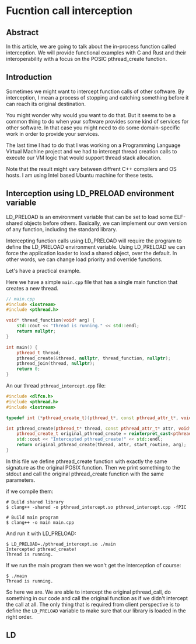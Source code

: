 # Fucntion call interception

## Abstract

In this article, we are going to talk about the in-process function called interception.  We will provide functional examples with C and Rust and their interoperability with a focus on the POSIC pthread_create function.



## Introduction

Sometimes we might want to intercept function calls of other software.
By interception, I mean a process of stopping and catching something before it can reach its original destination.

You might wonder why would you want to do that. But it seems to be a common thing to do when your software provides some kind of services for other software. In that case you might need to do some domain-specific work in order to provide your services. 

The last time I had to do that I was working on a Programming Language Virtual Machine project and we had to intercept thread creation calls to execute our VM logic that would support thread stack allocation.

Note that the result might vary between diffrent C++ compilers and OS hosts.
I am using Intel based Ubuntu machine for these tests.

## Interception using LD_PRELOAD environment variable

LD_PRELOAD is an environment variable that can be set to load some ELF-shared objects before others. Basically, we can implement our own version of any function, including the standard library.

Intercepting function calls using LD_PRELOAD will require the program to define the LD_PRELOAD environment variable.
Using LD_PRELOAD we can force the application loader to load a shared object, over the default. In other words, we can change load priority and override functions.

Let's have a practical example.

Here we have a simple `main.cpp` file that has a single main function that creates a new thread.

```cpp
// main.cpp
#include <iostream>
#include <pthread.h>

void* thread_function(void* arg) {
    std::cout << "Thread is running." << std::endl;
    return nullptr;
}

int main() {
    pthread_t thread;
    pthread_create(&thread, nullptr, thread_function, nullptr);
    pthread_join(thread, nullptr);
    return 0;
}
```

An our thread `pthread_intercept.cpp` file:

```cpp
#include <dlfcn.h>
#include <pthread.h>
#include <iostream>

typedef int (*pthread_create_t)(pthread_t*, const pthread_attr_t*, void* (*)(void*), void*);

int pthread_create(pthread_t* thread, const pthread_attr_t* attr, void* (*start_routine)(void*), void* arg) {
    pthread_create_t original_pthread_create = reinterpret_cast<pthread_create_t>(dlsym(RTLD_NEXT, "pthread_create"));
    std::cout << "Intercepted pthread_create!" << std::endl;
    return original_pthread_create(thread, attr, start_routine, arg);
}
```
In this file we define pthread_create function with exactly the same signature as the original POSIX function. 
Then we print something to the stdout and call the original pthread_create function with the same parameters.


if we compile them:
```shell
# Build shared library
$ clang++ -shared -o pthread_intercept.so pthread_intercept.cpp -fPIC

# Build main program
$ clang++ -o main main.cpp
```

And run it with LD_PRELOAD:

```shell
$ LD_PRELOAD=./pthread_intercept.so ./main
Intercepted pthread_create!
Thread is running.
```
If we run the main program then we won't get the interception of course:

```shell
$ ./main
Thread is running.
```

So here we are. We are able to intercept the original pthread_call, do something in our code and call the original function as if we didn't intercept the call at all.
The only thing that is required from client perspective is to define the `LD_PRELOAD` variable to make sure that our library is loaded in the right order.


## LD 
